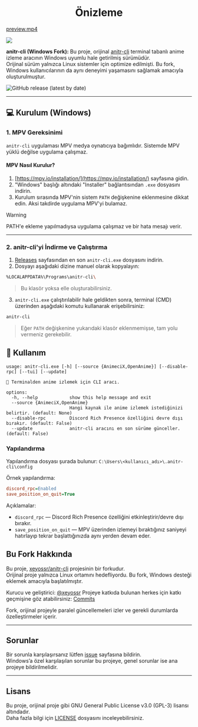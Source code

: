 <div align="center">
  <h1>Önizleme</h1>
</div>

[preview.mp4](https://github.com/user-attachments/assets/199d940e-14c6-468c-9120-496185ab2217)

<p>
  <img src="assets/discord_rpc_preview.png"/>
</p>

**anitr-cli (Windows Fork):** Bu proje, orijinal [anitr-cli](https://github.com/xeyossr/anitr-cli) terminal tabanlı anime izleme aracının Windows uyumlu hale getirilmiş sürümüdür.  
Orijinal sürüm yalnızca Linux sistemler için optimize edilmişti. Bu fork, Windows kullanıcılarının da aynı deneyimi yaşamasını sağlamak amacıyla oluşturulmuştur.

![GitHub release (latest by date)](https://img.shields.io/github/v/release/mstsecurity/anitr-cli-windows?style=for-the-badge)

---

## 💻 Kurulum (Windows)

### 1. MPV Gereksinimi

`anitr-cli` uygulaması MPV medya oynatıcıya bağımlıdır. Sistemde MPV yüklü değilse uygulama çalışmaz.

#### MPV Nasıl Kurulur?

1. [https://mpv.io/installation/](https://mpv.io/installation/) sayfasına gidin.
2. "Windows" başlığı altındaki "Installer" bağlantısından `.exe` dosyasını indirin.
3. Kurulum sırasında MPV'nin sistem `PATH` değişkenine eklenmesine dikkat edin. Aksi takdirde uygulama MPV'yi bulamaz.

> [!WARNING]
> PATH'e ekleme yapılmadıysa uygulama çalışmaz ve bir hata mesajı verir.

---

### 2. anitr-cli'yi İndirme ve Çalıştırma

1. [Releases](https://github.com/mstsecurity/anitr-cli-windows/releases) sayfasından en son `anitr-cli.exe` dosyasını indirin.
2. Dosyayı aşağıdaki dizine manuel olarak kopyalayın:

```bash
%LOCALAPPDATA%\Programs\anitr-cli\
```

> Bu klasör yoksa elle oluşturabilirsiniz.

3. `anitr-cli.exe` çalıştırılabilir hale geldikten sonra, terminal (CMD) üzerinden aşağıdaki komutu kullanarak erişebilirsiniz:

```bash
anitr-cli
```

> Eğer `PATH` değişkenine yukarıdaki klasör eklenmemişse, tam yolu vermeniz gerekebilir.

## 👾 Kullanım

```
usage: anitr-cli.exe [-h] [--source {AnimeciX,OpenAnime}] [--disable-rpc] [--tui] [--update]

💫 Terminalden anime izlemek için CLI aracı.

options:
  -h, --help            show this help message and exit
  --source {AnimeciX,OpenAnime}
                        Hangi kaynak ile anime izlemek istediğinizi belirtir. (default: None)
  --disable-rpc         Discord Rich Presence özelliğini devre dışı bırakır. (default: False)
  --update              anitr-cli aracını en son sürüme günceller. (default: False)
```

### Yapılandırma

Yapılandırma dosyası şurada bulunur:
`C:\Users\<kullanıcı_adı>\.anitr-cli\config`

Örnek yapılandırma:

```ini
discord_rpc=Enabled
save_position_on_quit=True
```

Açıklamalar:

- `discord_rpc` — Discord Rich Presence özelliğini etkinleştirir/devre dışı bırakır.
- `save_position_on_quit` — MPV üzerinden izlemeyi bıraktığınız saniyeyi hatırlayıp tekrar başlattığınızda aynı yerden devam eder.

## Bu Fork Hakkında

Bu proje, [xeyossr/anitr-cli](https://github.com/xeyossr/anitr-cli) projesinin bir forkudur.  
Orijinal proje yalnızca Linux ortamını hedefliyordu. Bu fork, Windows desteği eklemek amacıyla başlatılmıştır.

Kurucu ve geliştirici: [@xeyossr](https://github.com/xeyossr)
Projeye katkıda bulunan herkes için katkı geçmişine göz atabilirsiniz: [Commits](https://github.com/mstsecurity/anitr-cli-windows/commits)

Fork, orijinal projeyle paralel güncellemeleri izler ve gerekli durumlarda özelleştirmeler içerir.

---

## Sorunlar

Bir sorunla karşılaşırsanız lütfen [issue](https://github.com/mstsecurity/anitr-cli-windows/issues) sayfasına bildirin.  
Windows’a özel karşılaşılan sorunlar bu projeye, genel sorunlar ise ana projeye bildirilmelidir.

---

## Lisans

Bu proje, orijinal proje gibi GNU General Public License v3.0 (GPL-3) lisansı altındadır.  
Daha fazla bilgi için [LICENSE](LICENSE) dosyasını inceleyebilirsiniz.
